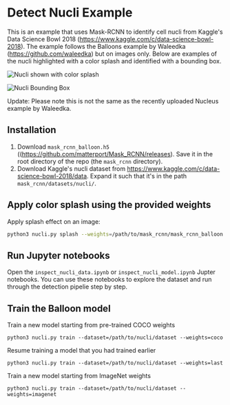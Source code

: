 # Detect Nucli Example

This is an example that uses Mask-RCNN to identify cell nucli from Kaggle's Data Science Bowl 2018 (https://www.kaggle.com/c/data-science-bowl-2018). The example follows the Balloons example by Waleedka (https://github.com/waleedka) but on images only. Below are examples of the nucli highlighted with a color splash and identified with a bounding box.

![Nucli shown with color splash](https://github.com/ReemHal/Mask_RCNN_Private/blob/master/samples/nucli/figures/color_splash_nucli.png)

![Nucli Bounding Box](https://github.com/ReemHal/Mask_RCNN_Private/blob/master/samples/nucli/figures/Bounding_Box_nucli.png)

Update: Please note this is not the same as the recently uploaded Nucleus example by Waleedka.

## Installation

1. Download `mask_rcnn_balloon.h5` ((https://github.com/matterport/Mask_RCNN/releases). Save it in the root directory of the repo (the `mask_rcnn` directory).
2. Download Kaggle's nucli dataset from https://www.kaggle.com/c/data-science-bowl-2018/data. Expand it such that it's in the path `mask_rcnn/datasets/nucli/`.

## Apply color splash using the provided weights

Apply splash effect on an image:

```bash
python3 nucli.py splash --weights=/path/to/mask_rcnn/mask_rcnn_balloon.h5 --image=<file name or URL>
```

## Run Jupyter notebooks
Open the `inspect_nucli_data.ipynb` or `inspect_nucli_model.ipynb` Jupter notebooks. You can use these notebooks to explore the dataset and run through the detection pipelie step by step.

## Train the Balloon model

Train a new model starting from pre-trained COCO weights
```
python3 nucli.py train --dataset=/path/to/nucli/dataset --weights=coco
```

Resume training a model that you had trained earlier
```
python3 nucli.py train --dataset=/path/to/nucli/dataset --weights=last
```

Train a new model starting from ImageNet weights
```
python3 nucli.py train --dataset=/path/to/nucli/dataset --weights=imagenet
```
